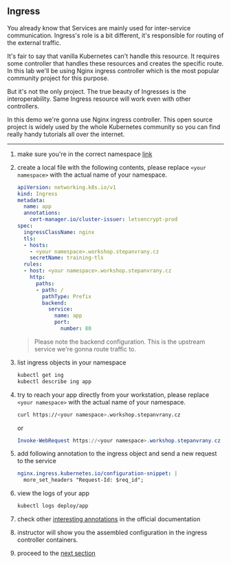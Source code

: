 ## Ingress

You already know that Services are mainly used for inter-service
communication. Ingress's role is a bit different, it's responsible
for routing of the external traffic.

It's fair to say that vanilla Kubernetes can't handle this resource.
It requires some controller that handles these resources and creates
the specific route. In this lab we'll be using Nginx ingress controller
which is the most popular community project for this purpose. 

But it's not the only project. The true beauty of Ingresses is
the interoperability. Same Ingress resource will work even with
other controllers.

In this demo we're gonna use Nginx ingress controller. This open source
project is widely used by the whole Kubernetes community so you can
find really handy tutorials all over the internet.

----

1. make sure you're in the correct namespace [link](./00_single_pod.md)

2. create a local file with the following contents, please replace `<your namespace>` with the actual name of your namespace.


    ```yaml
    apiVersion: networking.k8s.io/v1
    kind: Ingress
    metadata:
      name: app
      annotations:
        cert-manager.io/cluster-issuer: letsencrypt-prod
    spec:
      ingressClassName: nginx
      tls:
      - hosts:
        - <your namespace>.workshop.stepanvrany.cz
        secretName: training-tls
      rules:
      - host: <your namespace>.workshop.stepanvrany.cz
        http:
          paths:
          - path: /
            pathType: Prefix
            backend:
              service:
                name: app
                port:
                  number: 80
    ```

    > Please note the backend configuration. This is the upstream service we're gonna
    > route traffic to.

3. list ingress objects in your namespace

    ```bash
    kubectl get ing
    kubectl describe ing app
    ```

4. try to reach your app directly from your workstation, please replace `<your namespace>` with the actual name of your namespace.

    ```bash
    curl https://<your namespace>.workshop.stepanvrany.cz
    ```

    or

    ```powershell
    Invoke-WebRequest https://<your namespace>.workshop.stepanvrany.cz
    ```

5. add following annotation to the ingress object and send a new request to the service

    ```yaml
    nginx.ingress.kubernetes.io/configuration-snippet: |
      more_set_headers "Request-Id: $req_id";
    ```

6. view the logs of your app

    ```bash
    kubectl logs deploy/app
    ```

7. check other [interesting annotations](https://kubernetes.github.io/ingress-nginx/user-guide/nginx-configuration/annotations/) in the official documentation

8. instructor will show you the assembled configuration in the ingress controller containers.

9. proceed to the [next section](./06_configuration.md)